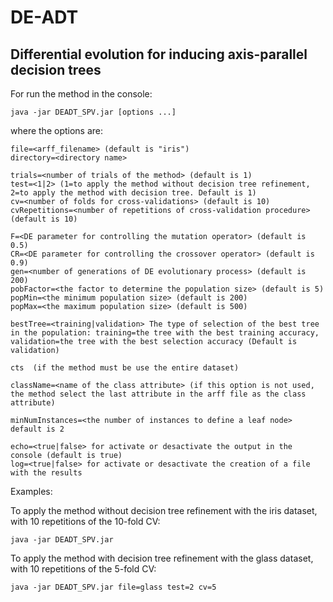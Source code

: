 # DE-ADT
## Differential evolution for inducing axis-parallel decision trees

For run the method in the console:

    java -jar DEADT_SPV.jar [options ...]

where the options are: 

    file=<arff_filename> (default is "iris")
    directory=<directory name>

    trials=<number of trials of the method> (default is 1)
    test=<1|2> (1=to apply the method without decision tree refinement, 2=to apply the method with decision tree. Default is 1)  
    cv=<number of folds for cross-validations> (default is 10)
    cvRepetitions=<number of repetitions of cross-validation procedure> (default is 10)

    F=<DE parameter for controlling the mutation operator> (default is 0.5)
    CR=<DE parameter for controlling the crossover operator> (default is 0.9)
    gen=<number of generations of DE evolutionary process> (default is 200)
    pobFactor=<the factor to determine the population size> (default is 5)
    popMin=<the minimum population size> (default is 200)
    popMax=<the maximum population size> (default is 500)

    bestTree=<training|validation> The type of selection of the best tree in the population: training=the tree with the best training accuracy, validation=the tree with the best selection accuracy (Default is validation)  

    cts  (if the method must be use the entire dataset)

    className=<name of the class attribute> (if this option is not used, the method select the last attribute in the arff file as the class attribute)

    minNumInstances=<the number of instances to define a leaf node> default is 2
  
    echo=<true|false> for activate or desactivate the output in the console (default is true)
    log=<true|false> for activate or desactivate the creation of a file with the results

Examples:

To apply the method without decision tree refinement with the iris dataset, with 10 repetitions of the 10-fold CV:

    java -jar DEADT_SPV.jar 

To apply the method with decision tree refinement with the glass dataset, with 10 repetitions of the 5-fold CV:
 
    java -jar DEADT_SPV.jar file=glass test=2 cv=5
    

